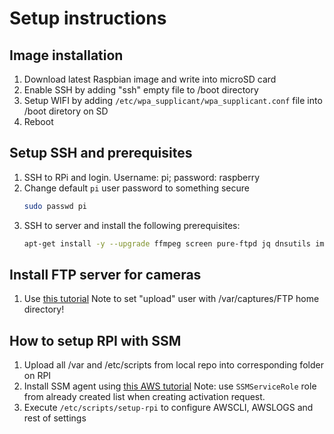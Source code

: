 # Setup instructions #

## Image installation ##

 1. Download latest Raspbian image and write into microSD card
 1. Enable SSH by adding "ssh" empty file to /boot directory
 1. Setup WIFI by adding `/etc/wpa_supplicant/wpa_supplicant.conf` file into /boot diretory on SD
 1. Reboot

## Setup SSH and prerequisites ##

 1. SSH to RPi and login. Username: pi; password: raspberry
 1. Change default `pi` user password to something secure
    ``` bash
    sudo passwd pi
    ```
 1. SSH to server and install the following prerequisites:
    ``` bash
    apt-get install -y --upgrade ffmpeg screen pure-ftpd jq dnsutils imagemagick
    ```

## Install FTP server for cameras ##

 1. Use [this tutorial](https://www.raspberrypi.org/documentation/remote-access/ftp.md)
 Note to set "upload" user with /var/captures/FTP home directory!

## How to setup RPI with SSM ##

 1. Upload all /var and /etc/scripts from local repo into corresponding folder on RPI
 1. Install SSM agent using [this AWS tutorial](https://docs.aws.amazon.com/systems-manager/latest/userguide/sysman-manual-agent-install.html#agent-install-raspbianjessie)
 Note: use `SSMServiceRole` role from already created list when creating activation request.
 1. Execute `/etc/scripts/setup-rpi` to configure AWSCLI, AWSLOGS and rest of settings
